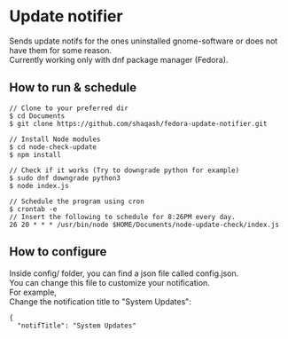 # Update notifier
Sends update notifs for the ones uninstalled gnome-software or does not have them for some reason.  
Currently working only with dnf package manager (Fedora).

## How to run & schedule
```
// Clone to your preferred dir
$ cd Documents
$ git clone https://github.com/shaqash/fedora-update-notifier.git

// Install Node modules
$ cd node-check-update
$ npm install

// Check if it works (Try to downgrade python for example)
$ sudo dnf downgrade python3
$ node index.js

// Schedule the program using cron
$ crontab -e
// Insert the following to schedule for 8:26PM every day.
26 20 * * * /usr/bin/node $HOME/Documents/node-update-check/index.js
```
## How to configure
Inside config/ folder, you can find a json file called config.json.  
You can change this file to customize your notification.  
For example,  
Change the notification title to "System Updates":  
```
{
  "notifTitle": "System Updates"
```

